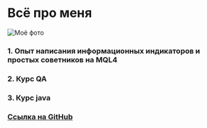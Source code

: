 # Всё про меня

![Моё фото]([image\Бильбо_2.png](https://github.com/VladimirStudentY/About-me/blob/main/image/%D0%91%D0%B8%D0%BB%D1%8C%D0%B1%D0%BE_2.png?raw=true) "Красавец")

### 1. Опыт написания информационных индикаторов и простых советников на MQL4
### 2. Курс QA
### 3. Курс java 

### [Ссылка на GitHub](https://github.com/VladimirStudentY "Мой GitHub")
